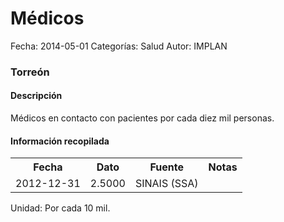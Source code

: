 Médicos
=====

Fecha: 2014-05-01
Categorías: Salud
Autor: IMPLAN

### Torreón

#### Descripción

Médicos en contacto con pacientes por cada diez mil personas.

#### Información recopilada

<table class="table table-hover table-bordered">
  <tr><th>Fecha</th><th>Dato</th><th>Fuente</th><th>Notas</th></tr>
  <tr><td>2012-12-31</td><td>2.5000</td><td>SINAIS (SSA)</td><td></td></tr>
</table>

Unidad: Por cada 10 mil.
